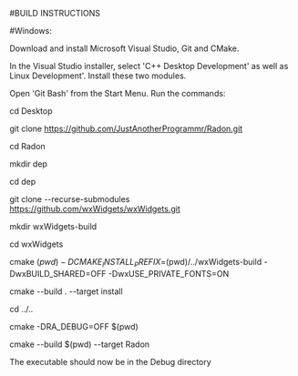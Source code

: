 #BUILD INSTRUCTIONS

#Windows:

Download and install Microsoft Visual Studio, Git and CMake.

In the Visual Studio installer, select 'C++ Desktop Development' as well as Linux Development'. Install these two modules.

Open 'Git Bash' from the Start Menu. Run the commands:

cd Desktop

git clone https://github.com/JustAnotherProgrammr/Radon.git

cd Radon

mkdir dep

cd dep

git clone --recurse-submodules https://github.com/wxWidgets/wxWidgets.git

mkdir wxWidgets-build

cd wxWidgets

cmake $(pwd) -DCMAKE_INSTALL_PREFIX=$(pwd)/../wxWidgets-build -DwxBUILD_SHARED=OFF -DwxUSE_PRIVATE_FONTS=ON

cmake --build . --target install

cd ../..

cmake -DRA_DEBUG=OFF $(pwd)

cmake --build $(pwd) --target Radon

The executable should now be in the Debug directory
